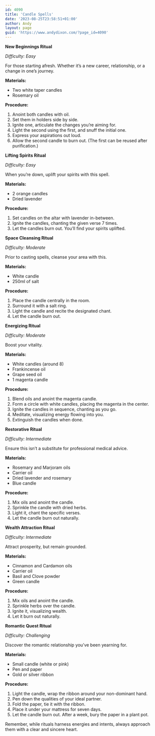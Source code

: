 ```yaml
---
id: 4090
title: 'Candle Spells'
date: '2023-08-25T23:58:51+01:00'
author: Andy
layout: page
guid: 'https://www.andydixon.com/?page_id=4090'
---
```


**New Beginnings Ritual**

*Difficulty: Easy*

For those starting afresh. Whether it’s a new career, relationship, or a change in one’s journey.

**Materials:**

- Two white taper candles
- Rosemary oil

**Procedure:**

1. Anoint both candles with oil.
2. Set them in holders side by side.
3. Ignite one, articulate the changes you’re aiming for.
4. Light the second using the first, and snuff the initial one.
5. Express your aspirations out loud.
6. Allow the second candle to burn out. (The first can be reused after purification.)

**Lifting Spirits Ritual**

*Difficulty: Easy*

When you’re down, uplift your spirits with this spell.

**Materials:**

- 2 orange candles
- Dried lavender

**Procedure:**

1. Set candles on the altar with lavender in-between.
2. Ignite the candles, chanting the given verse 7 times.
3. Let the candles burn out. You’ll find your spirits uplifted.

**Space Cleansing Ritual**

*Difficulty: Moderate*

Prior to casting spells, cleanse your area with this.

**Materials:**

- White candle
- 250ml of salt

**Procedure:**

1. Place the candle centrally in the room.
2. Surround it with a salt ring.
3. Light the candle and recite the designated chant.
4. Let the candle burn out.

**Energizing Ritual**

*Difficulty: Moderate*

Boost your vitality.

**Materials:**

- White candles (around 8)
- Frankincense oil
- Grape seed oil
- 1 magenta candle

**Procedure:**

1. Blend oils and anoint the magenta candle.
2. Form a circle with white candles, placing the magenta in the center.
3. Ignite the candles in sequence, chanting as you go.
4. Meditate, visualizing energy flowing into you.
5. Extinguish the candles when done.

**Restorative Ritual**

*Difficulty: Intermediate*

Ensure this isn’t a substitute for professional medical advice.

**Materials:**

- Rosemary and Marjoram oils
- Carrier oil
- Dried lavender and rosemary
- Blue candle

**Procedure:**

1. Mix oils and anoint the candle.
2. Sprinkle the candle with dried herbs.
3. Light it, chant the specific verses.
4. Let the candle burn out naturally.

**Wealth Attraction Ritual**

*Difficulty: Intermediate*

Attract prosperity, but remain grounded.

**Materials:**

- Cinnamon and Cardamon oils
- Carrier oil
- Basil and Clove powder
- Green candle

**Procedure:**

1. Mix oils and anoint the candle.
2. Sprinkle herbs over the candle.
3. Ignite it, visualizing wealth.
4. Let it burn out naturally.

**Romantic Quest Ritual**

*Difficulty: Challenging*

Discover the romantic relationship you’ve been yearning for.

**Materials:**

- Small candle (white or pink)
- Pen and paper
- Gold or silver ribbon

**Procedure:**

1. Light the candle, wrap the ribbon around your non-dominant hand.
2. Pen down the qualities of your ideal partner.
3. Fold the paper, tie it with the ribbon.
4. Place it under your mattress for seven days.
5. Let the candle burn out. After a week, bury the paper in a plant pot.

Remember, while rituals harness energies and intents, always approach them with a clear and sincere heart.